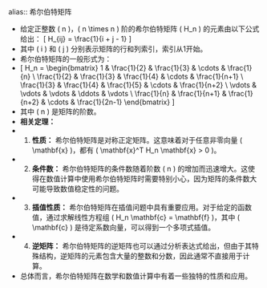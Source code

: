 alias:: 希尔伯特矩阵

- 给定正整数 \( n \)，\( n \times n \) 阶的希尔伯特矩阵 \( H_n \) 的元素由以下公式给出：
  \[ H_{ij} = \frac{1}{i + j - 1} \]
- 其中 \( i \) 和 \( j \) 分别表示矩阵的行和列索引，索引从1开始。
- 希尔伯特矩阵的一般形式为：
- \[ H_n = \begin{bmatrix} 
  1 & \frac{1}{2} & \frac{1}{3} & \cdots & \frac{1}{n} \\
  \frac{1}{2} & \frac{1}{3} & \frac{1}{4} & \cdots & \frac{1}{n+1} \\
  \frac{1}{3} & \frac{1}{4} & \frac{1}{5} & \cdots & \frac{1}{n+2} \\
  \vdots & \vdots & \vdots & \ddots & \vdots \\
  \frac{1}{n} & \frac{1}{n+1} & \frac{1}{n+2} & \cdots & \frac{1}{2n-1}
  \end{bmatrix} \]
- 其中 \( n \) 是矩阵的阶数。
- **相关定理：**
- 1. **性质：** 希尔伯特矩阵是对称正定矩阵。这意味着对于任意非零向量 \( \mathbf{x} \)，都有 \( \mathbf{x}^T H_n \mathbf{x} > 0 \)。
- 2. **条件数：** 希尔伯特矩阵的条件数随着阶数 \( n \) 的增加而迅速增大。这使得在数值计算中使用希尔伯特矩阵时需要特别小心，因为矩阵的条件数大可能导致数值稳定性的问题。
- 3. **插值性质：** 希尔伯特矩阵在插值问题中具有重要应用。对于给定的函数值，通过求解线性方程组 \( H_n \mathbf{c} = \mathbf{f} \)，其中 \( \mathbf{c} \) 是待定系数向量，可以得到一个多项式插值。
- 4. **逆矩阵：** 希尔伯特矩阵的逆矩阵也可以通过分析表达式给出，但由于其特殊结构，逆矩阵的元素包含大量的整数和分数，因此通常不直接用于计算。
- 总体而言，希尔伯特矩阵在数学和数值计算中有着一些独特的性质和应用。